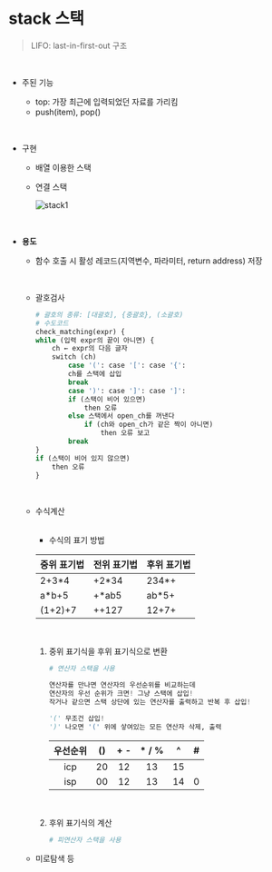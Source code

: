 # stack 스택

> LIFO: last-in-first-out 구조

<br>

- 주된 기능

  - top: 가장 최근에 입력되었던 자료를 가리킴
  - push(item), pop()

<br>

- 구현

  - 배열 이용한 스택
  - 연결 스택

    ![stack1](https://user-images.githubusercontent.com/68107000/95433045-6afc7980-098a-11eb-9aa1-161420e5bf54.png)

  



<br>

- **용도**

  - 함수 호출 시 활성 레코드(지역변수, 파라미터, return address) 저장

    <br>

  - 괄호검사

    ```python
    # 괄호의 종류: [대괄호], {중괄호}, (소괄호)
    # 수도코드
    check_matching(expr) {
    while (입력 expr의 끝이 아니면) {
    	ch ← expr의 다음 글자
    	switch (ch)
    		case '(': case '[': case '{':
    		ch를 스택에 삽입
    		break
    		case ')': case ']': case ']':
    		if (스택이 비어 있으면)
    			then 오류
    		else 스택에서 open_ch를 꺼낸다
    			if (ch와 open_ch가 같은 짝이 아니면)
    				then 오류 보고
    		break
    }
    if (스택이 비어 있지 않으면)
    	then 오류
    }
    ```

    <br>

  - 수식계산

    <br>

    - 수식의 표기 방법

    | 중위 표기법 | 전위 표기법 | 후위 표기법 |
    | ----------- | ----------- | ----------- |
    | 2+3*4       | +2*34       | 234*+       |
    | a*b+5       | +*ab5       | ab*5+       |
    | (1+2)+7     | ++127       | 12+7+       |

    <br>

    1. 중위 표기식을 후위 표기식으로 변환

       ```python
       # 연산자 스택을 사용
       
       연산자를 만나면 연산자의 우선순위를 비교하는데
       연산자의 우선 순위가 크면! 그냥 스택에 삽입!
       작거나 같으면 스택 상단에 있는 연산자를 출력하고 반복 후 삽입!
       
       '(' 무조건 삽입! 
       ')' 나오면 '(' 위에 샇여있는 모든 연산자 삭제, 출력
       ```

       | 우선순위 |  ()  | + -  | * / % |  ^   |  #   |
       | :------: | :------: | :------: | :------: | :------: | :------: |
       |   icp    |  20  |  12  |  13   |  15  |      |
       |   isp    |  00  |  12  |  13   |  14  |  0   |

       <br>

    2. 후위 표기식의 계산

       ```python
       # 피연산자 스택을 사용
       ```

       




  - 미로탐색 등

